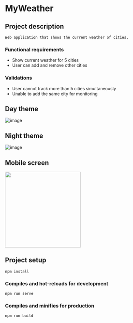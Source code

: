 # MyWeather

## Project description

```
Web application that shows the current weather of cities.
```
### Functional requirements
* Show current weather for 5 cities
* User can add and remove other cities
### Validations 
* User cannot track more than 5 cities simultaneously
* Unable to add the same city for monitoring

## Day theme 
![image](https://user-images.githubusercontent.com/83462514/153606982-58cdd753-05c2-415e-8bcf-497927569f05.png)

## Night theme 
![image](https://user-images.githubusercontent.com/83462514/153607595-312f70e4-a06b-4d50-b076-02ba17a2943a.png)

## Mobile screen
<img src = "https://im3.ezgif.com/tmp/ezgif-3-73473b5a04.gif" style = "width: 250px">


## Project setup

```
npm install
```

### Compiles and hot-reloads for development

```
npm run serve
```

### Compiles and minifies for production

```
npm run build
```



